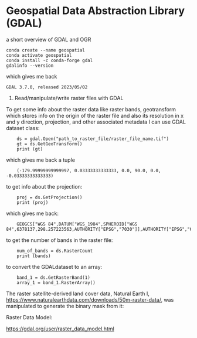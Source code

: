 # Geospatial Data Abstraction Library (GDAL)

a short overview of GDAL and OGR

    conda create --name geospatial
    conda activate geospatial
    conda install -c conda-forge gdal
    gdalinfo --version

which gives me back

    GDAL 3.7.0, released 2023/05/02 

1. Read/manipulate/write raster files with GDAL

To get some info about the raster data like raster bands, geotransform which stores info on the origin of the raster file and also its resolution in x and y direction, projection, and other associated metadata I can use GDAL dataset class:

        ds = gdal.Open("path_to_raster_file/raster_file_name.tif")
        gt = ds.GetGeoTransform()
        print (gt)

which gives me back a tuple
        
        (-179.99999999999997, 0.03333333333333, 0.0, 90.0, 0.0, -0.03333333333333)

to get info about the projection:

        proj = ds.GetProjection()
        print (proj)

which gives me back:

        GEOGCS["WGS 84",DATUM["WGS_1984",SPHEROID["WGS 84",6378137,298.257223563,AUTHORITY["EPSG","7030"]],AUTHORITY["EPSG","6326"]],PRIMEM["Greenwich",0,AUTHORITY["EPSG","8901"]],UNIT["degree",0.0174532925199433,AUTHORITY["EPSG","9122"]],AXIS["Latitude",NORTH],AXIS["Longitude",EAST],AUTHORITY["EPSG","4326"]]

to get the number of bands in the raster file:

        num_of_bands = ds.RasterCount
        print (bands)

to convert the GDALdataset to an array:

        band_1 = ds.GetRasterBand(1)
        array_1 = band_1.RasterArray()
       
The raster satellite-derived land cover data, Natural Earth I, https://www.naturalearthdata.com/downloads/50m-raster-data/, was manipulated to generate the binary mask from it:


Raster Data Model:


https://gdal.org/user/raster_data_model.html
